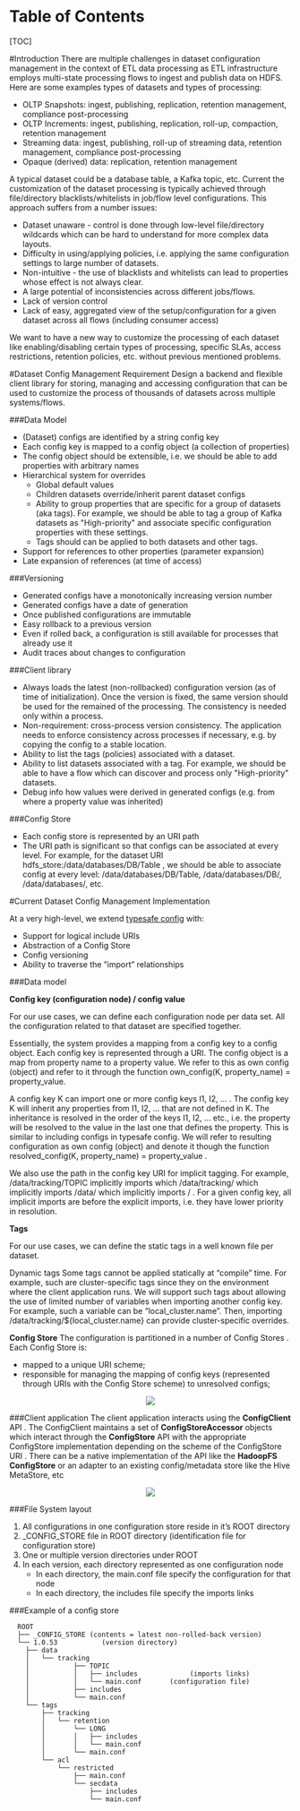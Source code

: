 # Table of Contents

[TOC]

#Introduction
There are multiple challenges in dataset configuration management in the context of ETL data processing as ETL infrastructure employs multi-state processing flows to ingest and publish data on HDFS. Here are some examples types of datasets and types of processing:

* OLTP Snapshots: ingest, publishing, replication, retention management, compliance post-processing
* OLTP Increments: ingest, publishing, replication, roll-up, compaction, retention management
* Streaming data: ingest, publishing, roll-up of streaming data, retention management, compliance post-processing
* Opaque (derived) data: replication, retention management

A typical dataset could be a database table, a Kafka topic, etc. Current the customization of the dataset processing is typically achieved through file/directory blacklists/whitelists in job/flow level configurations. This approach suffers from a number issues:

* Dataset unaware - control is done through low-level file/directory wildcards which can be hard to understand for more complex data layouts. 
* Difficulty in using/applying policies, i.e. applying the same configuration settings to large number of datasets.
* Non-intuitive - the use of blacklists and whitelists can lead to properties whose effect is not always clear. 
* A large potential of inconsistencies across different jobs/flows.
* Lack of version control
* Lack of easy, aggregated view of the setup/configuration for a given dataset across all flows (including consumer access) 

We want to have a new way to customize the processing of each dataset like enabling/disabling certain types of processing, specific SLAs, access restrictions, retention policies, etc. without previous mentioned problems.

#Dataset Config Management Requirement
Design a backend and flexible client library for storing, managing and accessing configuration that can be used to customize the process of thousands of datasets across multiple systems/flows.

###Data Model

* (Dataset) configs are identified by a string config key
* Each config key is mapped to a config object (a collection of properties)
* The config object should be extensible, i.e. we should be able to add properties with arbitrary names
* Hierarchical system for overrides
	* Global default values
	* Children datasets override/inherit parent dataset configs
	* Ability to group properties that are specific for a group of datasets (aka tags). For example, we should be able to tag a group of Kafka datasets as "High-priority" and associate specific configuration properties with these settings.
	* Tags should can be applied to both datasets and other tags.
* Support for references to other properties (parameter expansion)
* Late expansion of references (at time of access)

###Versioning

* Generated configs have a monotonically increasing version number
* Generated configs have a date of generation
* Once published configurations are immutable
* Easy rollback to a previous version
* Even if rolled back, a configuration is still available for processes that already use it
* Audit traces about changes to configuration

###Client library

* Always loads the latest (non-rollbacked) configuration version (as of time of initialization). Once the version is fixed, the same version should be used for the remained of the processing. The consistency is needed only within a process. 
* Non-requirement: cross-process version consistency. The application needs to enforce consistency across processes if necessary, e.g. by copying the config to a stable location.
* Ability to list the tags (policies) associated with a dataset. 
* Ability to list datasets associated with a tag. For example, we should be able to have a flow which can discover and process only "High-priority" datasets.
* Debug info how values were derived in generated configs (e.g. from where a property value was inherited)

###Config Store

* Each config store is represented by an URI path
* The URI path is significant so that configs can be associated at every level. For example, for the dataset URI hdfs_store:/data/databases/DB/Table , we should be able to associate config at every level: /data/databases/DB/Table, /data/databases/DB/, /data/databases/, etc.

#Current Dataset Config Management Implementation

At a very high-level, we extend [typesafe config](https://github.com/typesafehub/config) with:

* Support for logical include URIs
* Abstraction of a Config Store
* Config versioning
* Ability to traverse the ”import” relationships

###Data model 

**Config key (configuration node) / config value**

For our use cases, we can define each configuration node per data set. All the configuration related to that dataset are specified together.

Essentially, the system provides a mapping from a config key to a config object. Each config key is represented through a URI. The config object is a map from property name to a property value. We refer to this as own config (object) and refer to it through the function own_config(K, property_name) = property_value.

A config key K can import one or more config keys I1, I2, ... . The config key K will inherit any properties from I1, I2, … that are not defined in K. The inheritance is resolved in the order of the keys I1, I2, … etc., i.e. the property will be resolved to the value in the last one that defines the property. This is similar to including configs in typesafe config. We will refer to resulting configuration as own config (object) and denote it though the function resolved_config(K, property_name) = property_value .

We also use the path in the config key URI for implicit tagging. For example, /data/tracking/TOPIC implicitly imports which /data/tracking/ which implicitly imports /data/ which implicitly imports / . For a given config key, all implicit imports are before the explicit imports, i.e. they have lower priority in resolution.
 
**Tags**

For our use cases, we can define the static tags in a well known file per dataset.

Dynamic tags
Some tags cannot be applied statically at “compile” time. For example, such are cluster-specific tags since they on the environment where the client application runs. We will support such tags about allowing the use of limited number of variables when importing another config key. For example, such a variable can be “local_cluster.name”. Then, importing /data/tracking/${local_cluster.name} can provide cluster-specific overrides.

**Config Store**
The configuration is partitioned in a number of Config Stores . Each Config Store is:

* mapped to a unique URI scheme;
* responsible for managing the mapping of config keys (represented through URIs with the Config Store scheme) to unresolved configs;

<p align="center">
    <img src=../../img/configStoreDataModel.png>
</p>

###Client application 
The client application interacts using the **ConfigClient** API . The ConfigClient maintains a set of **ConfigStoreAccessor** objects which interact through the **ConfigStore** API with the appropriate ConfigStore implementation depending on the scheme of the ConfigStore URI . There can be a native implementation of the API like the **HadoopFS ConfigStore** or an adapter to an existing config/metadata store like the Hive MetaStore, etc

<p align="center">
    <img src=../../img/configStoreClientApi.png>
</p>

###File System layout

1. All configurations in one configuration store reside in it’s ROOT directory
2. _CONFIG_STORE file in ROOT directory (identification file for configuration store)
3. One or multiple version directories under ROOT
4. In each version, each directory represented as one configuration node
	* In each directory, the main.conf file specify the configuration for that node
	* In each directory, the includes file specify the imports links

###Example of a config store

```
  ROOT  
  ├── _CONFIG_STORE (contents = latest non-rolled-back version)  
  └── 1.0.53	       (version directory)  
    ├── data
    │   └── tracking
    │           ├── TOPIC
    │           │   ├── includes		     (imports links)
    │           │   └── main.conf		(configuration file)
    │           ├── includes
    │           └── main.conf
    └── tags
        ├── tracking
        │   └── retention
        │       └── LONG
        │       │   ├── includes
        │       │   └── main.conf
        │       └── main.conf
        └── acl
            └── restricted
                ├── main.conf
                └── secdata
                    ├── includes
                    └── main.conf
```
